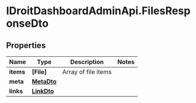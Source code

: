 # IDroitDashboardAdminApi.FilesResponseDto

## Properties
Name | Type | Description | Notes
------------ | ------------- | ------------- | -------------
**items** | **[File]** | Array of file items | 
**meta** | [**MetaDto**](MetaDto.md) |  | 
**links** | [**LinkDto**](LinkDto.md) |  | 
